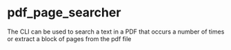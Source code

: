 # pdf_page_searcher
The CLI can be used to search a text in a PDF that occurs a number of times  or extract a block of pages from the pdf file

